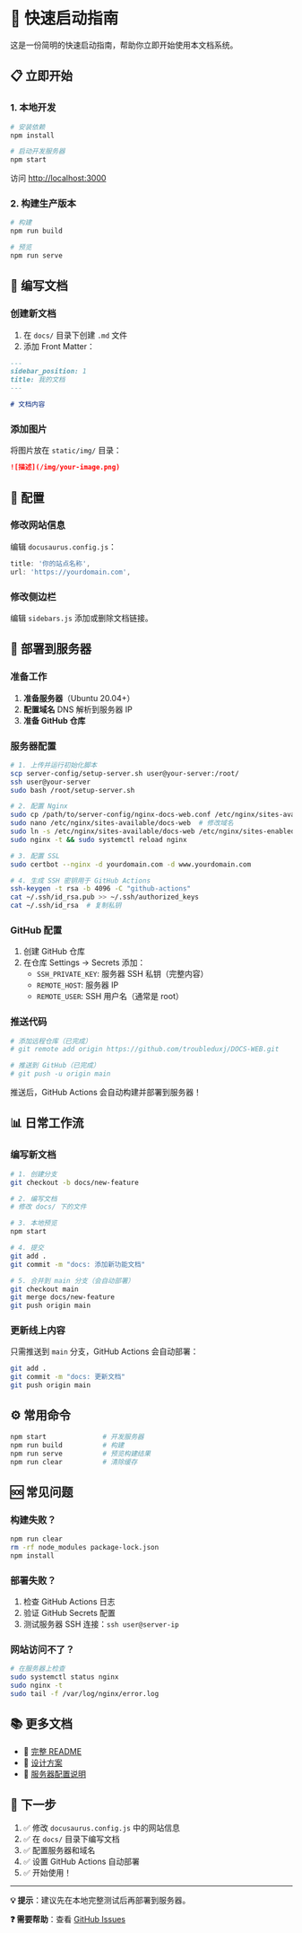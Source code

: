 # 🚀 快速启动指南

这是一份简明的快速启动指南，帮助你立即开始使用本文档系统。

## 📋 立即开始

### 1. 本地开发

```bash
# 安装依赖
npm install

# 启动开发服务器
npm start
```

访问 [http://localhost:3000](http://localhost:3000)

### 2. 构建生产版本

```bash
# 构建
npm run build

# 预览
npm run serve
```

## 📝 编写文档

### 创建新文档

1. 在 `docs/` 目录下创建 `.md` 文件
2. 添加 Front Matter：

```markdown
---
sidebar_position: 1
title: 我的文档
---

# 文档内容
```

### 添加图片

将图片放在 `static/img/` 目录：

```markdown
![描述](/img/your-image.png)
```

## 🔧 配置

### 修改网站信息

编辑 `docusaurus.config.js`：

```javascript
title: '你的站点名称',
url: 'https://yourdomain.com',
```

### 修改侧边栏

编辑 `sidebars.js` 添加或删除文档链接。

## 🚢 部署到服务器

### 准备工作

1. **准备服务器**（Ubuntu 20.04+）
2. **配置域名** DNS 解析到服务器 IP
3. **准备 GitHub 仓库**

### 服务器配置

```bash
# 1. 上传并运行初始化脚本
scp server-config/setup-server.sh user@your-server:/root/
ssh user@your-server
sudo bash /root/setup-server.sh

# 2. 配置 Nginx
sudo cp /path/to/server-config/nginx-docs-web.conf /etc/nginx/sites-available/docs-web
sudo nano /etc/nginx/sites-available/docs-web  # 修改域名
sudo ln -s /etc/nginx/sites-available/docs-web /etc/nginx/sites-enabled/
sudo nginx -t && sudo systemctl reload nginx

# 3. 配置 SSL
sudo certbot --nginx -d yourdomain.com -d www.yourdomain.com

# 4. 生成 SSH 密钥用于 GitHub Actions
ssh-keygen -t rsa -b 4096 -C "github-actions"
cat ~/.ssh/id_rsa.pub >> ~/.ssh/authorized_keys
cat ~/.ssh/id_rsa  # 复制私钥
```

### GitHub 配置

1. 创建 GitHub 仓库
2. 在仓库 Settings → Secrets 添加：
   - `SSH_PRIVATE_KEY`: 服务器 SSH 私钥（完整内容）
   - `REMOTE_HOST`: 服务器 IP
   - `REMOTE_USER`: SSH 用户名（通常是 root）

### 推送代码

```bash
# 添加远程仓库（已完成）
# git remote add origin https://github.com/troubleduxj/DOCS-WEB.git

# 推送到 GitHub（已完成）
# git push -u origin main
```

推送后，GitHub Actions 会自动构建并部署到服务器！

## 📊 日常工作流

### 编写新文档

```bash
# 1. 创建分支
git checkout -b docs/new-feature

# 2. 编写文档
# 修改 docs/ 下的文件

# 3. 本地预览
npm start

# 4. 提交
git add .
git commit -m "docs: 添加新功能文档"

# 5. 合并到 main 分支（会自动部署）
git checkout main
git merge docs/new-feature
git push origin main
```

### 更新线上内容

只需推送到 `main` 分支，GitHub Actions 会自动部署：

```bash
git add .
git commit -m "docs: 更新文档"
git push origin main
```

## ⚙️ 常用命令

```bash
npm start              # 开发服务器
npm run build          # 构建
npm run serve          # 预览构建结果
npm run clear          # 清除缓存
```

## 🆘 常见问题

### 构建失败？

```bash
npm run clear
rm -rf node_modules package-lock.json
npm install
```

### 部署失败？

1. 检查 GitHub Actions 日志
2. 验证 GitHub Secrets 配置
3. 测试服务器 SSH 连接：`ssh user@server-ip`

### 网站访问不了？

```bash
# 在服务器上检查
sudo systemctl status nginx
sudo nginx -t
sudo tail -f /var/log/nginx/error.log
```

## 📚 更多文档

- 📖 [完整 README](./README.md)
- 📖 [设计方案](./design.md)
- 📖 [服务器配置说明](./server-config/README.md)

## 🎯 下一步

1. ✅ 修改 `docusaurus.config.js` 中的网站信息
2. ✅ 在 `docs/` 目录下编写文档
3. ✅ 配置服务器和域名
4. ✅ 设置 GitHub Actions 自动部署
5. ✅ 开始使用！

---

**💡 提示**：建议先在本地完整测试后再部署到服务器。

**❓ 需要帮助**：查看 [GitHub Issues](https://github.com/troubleduxj/DOCS-WEB/issues)

